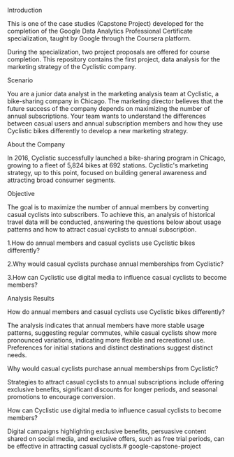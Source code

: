 Introduction

This is one of the case studies (Capstone Project) developed for the completion of the Google Data Analytics Professional Certificate specialization, taught by Google through the Coursera platform.

During the specialization, two project proposals are offered for course completion. This repository contains the first project, data analysis for the marketing strategy of the Cyclistic company.

Scenario

You are a junior data analyst in the marketing analysis team at Cyclistic, a bike-sharing company in Chicago. The marketing director believes that the future success of the company depends on maximizing the number of annual subscriptions. Your team wants to understand the differences between casual users and annual subscription members and how they use Cyclistic bikes differently to develop a new marketing strategy.

About the Company

In 2016, Cyclistic successfully launched a bike-sharing program in Chicago, growing to a fleet of 5,824 bikes at 692 stations. Cyclistic's marketing strategy, up to this point, focused on building general awareness and attracting broad consumer segments.

Objective

The goal is to maximize the number of annual members by converting casual cyclists into subscribers. To achieve this, an analysis of historical travel data will be conducted, answering the questions below about usage patterns and how to attract casual cyclists to annual subscription.

1.How do annual members and casual cyclists use Cyclistic bikes differently?

2.Why would casual cyclists purchase annual memberships from Cyclistic?

3.How can Cyclistic use digital media to influence casual cyclists to become members?

Analysis Results

How do annual members and casual cyclists use Cyclistic bikes differently?

The analysis indicates that annual members have more stable usage patterns, suggesting regular commutes, while casual cyclists show more pronounced variations, indicating more flexible and recreational use. Preferences for initial stations and distinct destinations suggest distinct needs.

Why would casual cyclists purchase annual memberships from Cyclistic?

Strategies to attract casual cyclists to annual subscriptions include offering exclusive benefits, significant discounts for longer periods, and seasonal promotions to encourage conversion.

How can Cyclistic use digital media to influence casual cyclists to become members?

Digital campaigns highlighting exclusive benefits, persuasive content shared on social media, and exclusive offers, such as free trial periods, can be effective in attracting casual cyclists.# google-capstone-project

